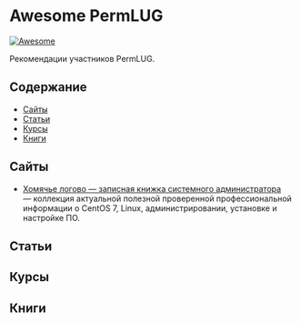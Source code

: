 # Awesome PermLUG

[![Awesome](https://awesome.re/badge.svg)](https://awesome.re)

Рекомендации участников PermLUG.

## Содержание
- [Сайты](#сайты)
- [Статьи](#статьи)
- [Курсы](#курсы)
- [Книги](#книги)

## Сайты
- [Хомячье логово — записная книжка системного администратора](https://hamsterden.ru/) — коллекция актуальной полезной проверенной профессиональной информации о CentOS 7, Linux, администрировании, установке и настройке ПО.

## Статьи

## Курсы

## Книги
